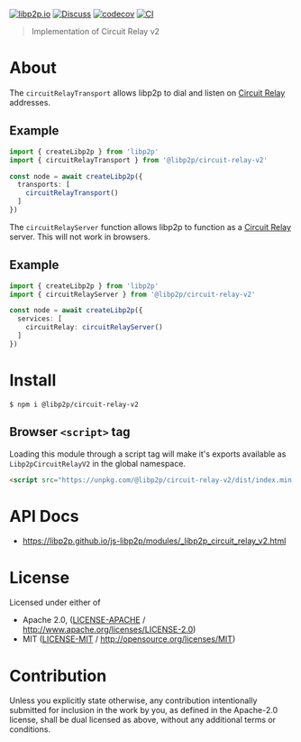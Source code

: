 [![libp2p.io](https://img.shields.io/badge/project-libp2p-yellow.svg?style=flat-square)](http://libp2p.io/)
[![Discuss](https://img.shields.io/discourse/https/discuss.libp2p.io/posts.svg?style=flat-square)](https://discuss.libp2p.io)
[![codecov](https://img.shields.io/codecov/c/github/libp2p/js-libp2p.svg?style=flat-square)](https://codecov.io/gh/libp2p/js-libp2p)
[![CI](https://img.shields.io/github/actions/workflow/status/libp2p/js-libp2p/main.yml?branch=master\&style=flat-square)](https://github.com/libp2p/js-libp2p/actions/workflows/main.yml?query=branch%3Amaster)

> Implementation of Circuit Relay v2

# About

The `circuitRelayTransport` allows libp2p to dial and listen on [Circuit Relay](https://docs.libp2p.io/concepts/nat/circuit-relay/)
addresses.

## Example

```typescript
import { createLibp2p } from 'libp2p'
import { circuitRelayTransport } from '@libp2p/circuit-relay-v2'

const node = await createLibp2p({
  transports: [
    circuitRelayTransport()
  ]
})
```

The `circuitRelayServer` function allows libp2p to function as a [Circuit Relay](https://docs.libp2p.io/concepts/nat/circuit-relay/)
server.  This will not work in browsers.

## Example

```typescript
import { createLibp2p } from 'libp2p'
import { circuitRelayServer } from '@libp2p/circuit-relay-v2'

const node = await createLibp2p({
  services: [
    circuitRelay: circuitRelayServer()
  ]
})
```

# Install

```console
$ npm i @libp2p/circuit-relay-v2
```

## Browser `<script>` tag

Loading this module through a script tag will make it's exports available as `Libp2pCircuitRelayV2` in the global namespace.

```html
<script src="https://unpkg.com/@libp2p/circuit-relay-v2/dist/index.min.js"></script>
```

# API Docs

- <https://libp2p.github.io/js-libp2p/modules/_libp2p_circuit_relay_v2.html>

# License

Licensed under either of

- Apache 2.0, ([LICENSE-APACHE](LICENSE-APACHE) / <http://www.apache.org/licenses/LICENSE-2.0>)
- MIT ([LICENSE-MIT](LICENSE-MIT) / <http://opensource.org/licenses/MIT>)

# Contribution

Unless you explicitly state otherwise, any contribution intentionally submitted for inclusion in the work by you, as defined in the Apache-2.0 license, shall be dual licensed as above, without any additional terms or conditions.
